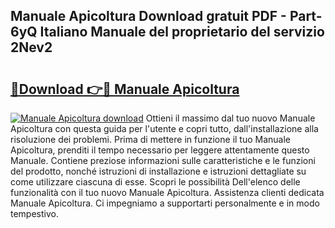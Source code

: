 ## Manuale Apicoltura Download gratuit PDF - Part-6yQ Italiano Manuale del proprietario del servizio 2Nev2

# <h2><a href="http://dfgbfg7.blite.top/?on=Manuale+Apicoltura">🔗Download 👉🔴 Manuale Apicoltura</a></h2>

[![Manuale Apicoltura download](https://i.imgur.com/lujVjoI.png)](http://dfgbfg7.blite.top/?on=Manuale+Apicoltura)
Ottieni il massimo dal tuo nuovo Manuale Apicoltura con questa guida per l'utente e copri tutto, dall'installazione alla risoluzione dei problemi. Prima di mettere in funzione il tuo Manuale Apicoltura, prenditi il tempo necessario per leggere attentamente questo Manuale. Contiene preziose informazioni sulle caratteristiche e le funzioni del prodotto, nonché istruzioni di installazione e istruzioni dettagliate su come utilizzare ciascuna di esse. Scopri le possibilità Dell'elenco delle funzionalità con il tuo nuovo Manuale Apicoltura. Assistenza clienti dedicata Manuale Apicoltura. Ci impegniamo a supportarti personalmente e in modo tempestivo.
